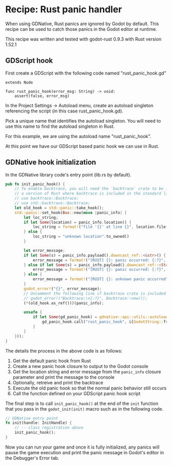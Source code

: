 # Recipe: Rust panic handler

When using GDNative, Rust panics are ignored by Godot by default. This recipe can be used to catch those panics in the Godot editor at runtime.

This recipe was written and tested with godot-rust 0.9.3 with Rust version 1.52.1


## GDScript hook

First create a GDScript with the following code named "rust_panic_hook.gd"

```
extends Node

func rust_panic_hook(error_msg: String) -> void:
	assert(false, error_msg)

```

In the Project Settings -> Autoload menu, create an autoload singleton referencing the script (in this case rust_panic_hook.gd).

Pick a unique name that identifies the autoload singleton. You will need to use this name to find the autoload singleton in Rust.

For this example, we are using the autoload name "rust_panic_hook".

At this point we have our GDScript based  panic hook we can use in Rust.


## GDNative hook initialization

In the GDNative library code's entry point (lib.rs by default).

```rust
pub fn init_panic_hook() {
    // To enable backtrace, you will need the `backtrace` crate to be included in your cargo.toml, or 
    // a version of Rust where backtrace is included in the standard library (e.g. Rust nightly as of the date of publishing)
    // use backtrace::Backtrace;
    // use std::backtrace::Backtrace;
    let old_hook = std::panic::take_hook();
    std::panic::set_hook(Box::new(move |panic_info| {
        let loc_string;
        if let Some(location) = panic_info.location() {
            loc_string = format!("file '{}' at line {}", location.file(), location.line());
        } else {
            loc_string = "unknown location".to_owned()
        }

        let error_message;
        if let Some(s) = panic_info.payload().downcast_ref::<&str>() {
            error_message = format!("[RUST] {}: panic occurred: {:?}", loc_string, s);
        } else if let Some(s) = panic_info.payload().downcast_ref::<String>() {
            error_message = format!("[RUST] {}: panic occurred: {:?}", loc_string, s);
        } else {
            error_message = format!("[RUST] {}: unknown panic occurred", loc_string);
        }
        godot_error!("{}", error_message);
        // Uncomment the following line if backtrace crate is included as a dependency
        // godot_error!("Backtrace:\n{:?}", Backtrace::new());
        (*(old_hook.as_ref()))(panic_info);

        unsafe {
            if let Some(gd_panic_hook) = gdnative::api::utils::autoload::<gdnative::api::Node>("rust_panic_hook") {
                gd_panic_hook.call("rust_panic_hook", &[GodotString::from_str(error_message).to_variant()]);
            }
        }
    }));
}
```

The details the process in the above code is as follows:
1. Get the default panic hook from Rust
2. Create a new panic hook closure to output to the Godot console
3. Get the location string and error message from the `panic_info` closure parameter and print the message to the console
4. Optionally, retreive and print the backtrace
5. Execute the old panic hook so that the normal panic behavior still occurs
6. Call the function defined on your GDScript panic hook script

The final step is to call `init_panic_hook()` at the end of the `init` function that you pass in the `godot_init(init)` macro such as in the following code.

```rust
// GDNative entry point
fn init(handle: InitHandle) {
    // -- class registration above
    init_panic_hook();
}
```

Now you can run your game and once it is fully initialized, any panics will pause the game execution and print the panic message in Godot's editor in the Debugger's Error tab.
